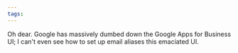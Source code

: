 ```yaml
---
tags: 
---
```


Oh dear. Google has massively dumbed down the Google Apps for Business UI; I can't even see how to set up email aliases this emaciated UI.
